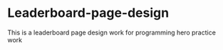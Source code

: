 # Leaderboard-page-design
This is a leaderboard page design work for programming hero practice work
